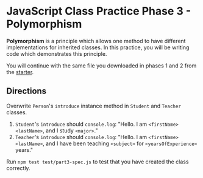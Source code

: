 # JavaScript Class Practice Phase 3 - Polymorphism

**Polymorphism** is a principle which allows one method to have different
implementations for inherited classes. In this practice, you will be writing
code which demonstrates this principle.

You will continue with the same file you downloaded in phases 1 and 2 from the
[starter].

## Directions

Overwrite `Person`'s `introduce` instance method in `Student` and `Teacher`
classes.

1. `Student`'s `introduce` should `console.log`: "Hello. I am `<firstName>`
   `<lastName>`, and I study `<major>`."
2. `Teacher`'s `introduce` should `console.log`: "Hello. I am `<firstName>`
   `<lastName>`, and I have been teaching `<subject>` for `<yearsOfExperience>`
   years."

Run `npm test test/part3-spec.js` to test that you have created the class
correctly.

[starter]: https://github.com/appacademy/practice-for-week-04-class-practice